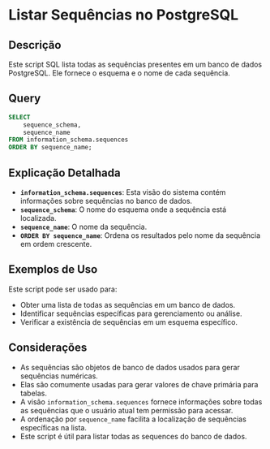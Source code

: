 # Listar Sequências no PostgreSQL

## Descrição

Este script SQL lista todas as sequências presentes em um banco de dados PostgreSQL. Ele fornece o esquema e o nome de cada sequência.

## Query

```sql
SELECT
    sequence_schema,
    sequence_name
FROM information_schema.sequences
ORDER BY sequence_name;
```

## Explicação Detalhada

* **`information_schema.sequences`**: Esta visão do sistema contém informações sobre sequências no banco de dados.
* **`sequence_schema`**: O nome do esquema onde a sequência está localizada.
* **`sequence_name`**: O nome da sequência.
* **`ORDER BY sequence_name`**: Ordena os resultados pelo nome da sequência em ordem crescente.

## Exemplos de Uso

Este script pode ser usado para:

* Obter uma lista de todas as sequências em um banco de dados.
* Identificar sequências específicas para gerenciamento ou análise.
* Verificar a existência de sequências em um esquema específico.

## Considerações

* As sequências são objetos de banco de dados usados para gerar sequências numéricas.
* Elas são comumente usadas para gerar valores de chave primária para tabelas.
* A visão `information_schema.sequences` fornece informações sobre todas as sequências que o usuário atual tem permissão para acessar.
* A ordenação por `sequence_name` facilita a localização de sequências específicas na lista.
* Este script é útil para listar todas as sequences do banco de dados.
